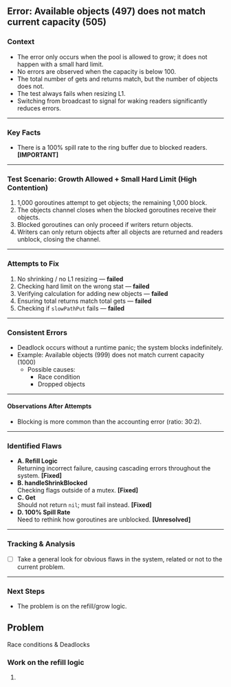 ## Error: Available objects (497) does not match current capacity (505)

### Context

- The error only occurs when the pool is allowed to grow; it does not happen with a small hard limit.
- No errors are observed when the capacity is below 100.
- The total number of gets and returns match, but the number of objects does not.
- The test always fails when resizing L1.
- Switching from broadcast to signal for waking readers significantly reduces errors.

---

### Key Facts

- There is a 100% spill rate to the ring buffer due to blocked readers. **[IMPORTANT]**

---

### Test Scenario: Growth Allowed + Small Hard Limit (High Contention)

1. 1,000 goroutines attempt to get objects; the remaining 1,000 block.
2. The objects channel closes when the blocked goroutines receive their objects.
3. Blocked goroutines can only proceed if writers return objects.
4. Writers can only return objects after all objects are returned and readers unblock, closing the channel.

---

### Attempts to Fix

1. No shrinking / no L1 resizing — **failed**
2. Checking hard limit on the wrong stat — **failed**
3. Verifying calculation for adding new objects — **failed**
4. Ensuring total returns match total gets — **failed**
5. Checking if `slowPathPut` fails — **failed**

---

### Consistent Errors

- Deadlock occurs without a runtime panic; the system blocks indefinitely.
- Example: Available objects (999) does not match current capacity (1000)
  - Possible causes:
    - Race condition
    - Dropped objects

---

#### Observations After Attempts

- Blocking is more common than the accounting error (ratio: 30:2).

---

### Identified Flaws

- **A. Refill Logic**  
  Returning incorrect failure, causing cascading errors throughout the system. **[Fixed]**
- **B. handleShrinkBlocked**  
  Checking flags outside of a mutex. **[Fixed]**
- **C. Get**  
  Should not return `nil`; must fail instead. **[Fixed]**
- **D. 100% Spill Rate**  
  Need to rethink how goroutines are unblocked. **[Unresolved]**

---

### Tracking & Analysis

- [ ] Take a general look for obvious flaws in the system, related or not to the current problem.

---

### Next Steps

- The problem is on the refill/grow logic.

## Problem
Race conditions & Deadlocks

### Work on the refill logic
1. 

